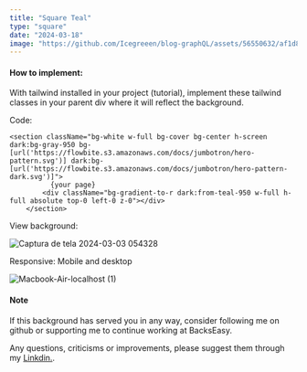 ```yaml
---
title: "Square Teal"
type: "square"
date: "2024-03-18"
image: "https://github.com/Icegreeen/blog-graphQL/assets/56550632/af1d82fa-eb44-4935-a645-bf882dd7c9eb"
---
```

#### How to implement:

With tailwind installed in your project (tutorial), implement these tailwind classes in your parent div where it will reflect the background.

Code:

```
<section className="bg-white w-full bg-cover bg-center h-screen dark:bg-gray-950 bg-[url('https://flowbite.s3.amazonaws.com/docs/jumbotron/hero-pattern.svg')] dark:bg-[url('https://flowbite.s3.amazonaws.com/docs/jumbotron/hero-pattern-dark.svg')]">
          {your page}
        <div className="bg-gradient-to-r dark:from-teal-950 w-full h-full absolute top-0 left-0 z-0"></div>
    </section>
```

View background:

![Captura de tela 2024-03-03 054328](https://github.com/Icegreeen/blog-graphQL/assets/56550632/338b7e89-c584-495f-a06f-9dd28d93acfa)

Responsive: Mobile and desktop

![Macbook-Air-localhost (1)](https://github.com/Icegreeen/blog-graphQL/assets/56550632/071e5ba7-e0c1-4b85-bb5e-1c416d87cdad)

#### Note

If this background has served you in any way, consider following me on github or supporting me to continue working at BacksEasy.

Any questions, criticisms or improvements, please suggest them through my [Linkdin.](https://www.linkedin.com/in/flavioaquila/).